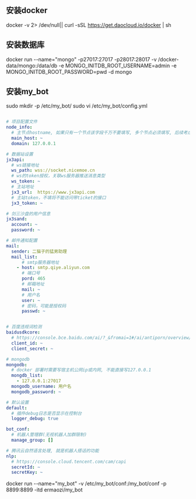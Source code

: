 


## 安装docker

docker -v  2> /dev/null|| curl -sSL https://get.daocloud.io/docker | sh

## 安装数据库
docker run  --name="mongo"  -p27017:27017 -p28017:28017 -v /docker-data/mongo:/data/db -e MONGO_INITDB_ROOT_USERNAME=admin -e MONGO_INITDB_ROOT_PASSWORD=pwd  -d mongo

## 安装my_bot

sudo mkdir -p /etc/my_bot/
sudo vi /etc/my_bot/config.yml

``` yaml

# 项目配置文件
node_info:
  # 主节点hostname, 如果只有一个节点该字段千万不要填写, 多个节点必须填写, 后续考虑自动生成
  main_host: ~
  domain: 127.0.0.1

# 数据站设置
jx3api:
  # ws链接地址
  ws_path: wss://socket.nicemoe.cn
  # ws的token授权，关联ws服务器推送消息类型
  ws_token: ~
  # 主站地址
  jx3_url:  https://www.jx3api.com
  # 主站token，不填将不能访问带ticket的接口
  jx3_token: ~

# 剑三沙盘的用户信息
jx3sand:
  account: ~
  password: ~

# 邮件通知配置
mail:
  sender: 二猫子的猛男助理
  mail_list:
      # smtp服务器地址
    - host: smtp.qiye.aliyun.com
      # 端口号
      pord: 465
      # 邮箱地址
      mail: ~
      # 用户名
      user: ~
      # 密码，可能是授权码
      passwd: ~


# 百度违规词检测
baidusdkcore:
  # https://console.bce.baidu.com/ai/?_&fromai=1#/ai/antiporn/overview/index
  client_id: ~
  client_secret: ~

# mongodb
mongodb:
  # docker 部署时需要写宿主机公网ip或内网, 不能直接写127.0.0.1
  mongdb_list:
    - 127.0.0.1:27017
  mongodb_username: 用户名
  mongodb_password: ~

# 默认设置
default:
  # 插件debug日志是否显示在控制台
  logger_debug: true

bot_conf:
  # 机器人管理群(无视机器人加群限制)
  manage_group: []

# 腾讯云自然语言处理, 就是机器人搭话的功能
nlp:
  # https://console.cloud.tencent.com/cam/capi
  secretId: ~
  secretKey: ~

```

docker run --name="my_bot" -v /etc/my_bot/conf:/my_bot/conf -p 8899:8899 -itd ermaozi/my_bot